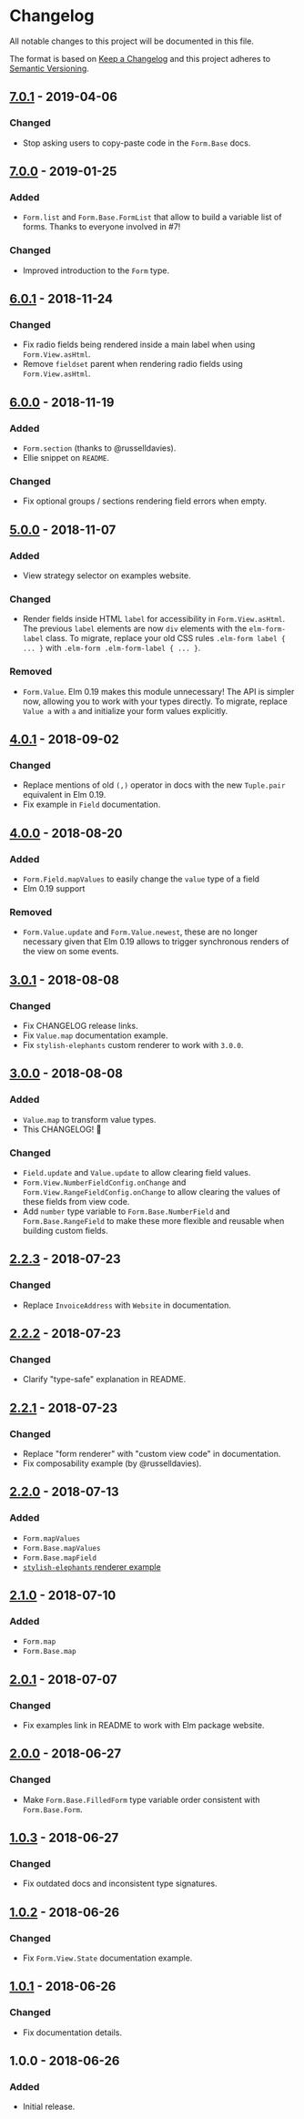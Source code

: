 # Changelog
All notable changes to this project will be documented in this file.

The format is based on [Keep a Changelog](http://keepachangelog.com/en/1.0.0/)
and this project adheres to [Semantic Versioning](http://semver.org/spec/v2.0.0.html).

## [7.0.1] - 2019-04-06
### Changed
- Stop asking users to copy-paste code in the `Form.Base` docs.

## [7.0.0] - 2019-01-25
### Added
- `Form.list` and `Form.Base.FormList` that allow to build a variable list of forms.
  Thanks to everyone involved in #7!

### Changed
- Improved introduction to the `Form` type.

## [6.0.1] - 2018-11-24
### Changed
- Fix radio fields being rendered inside a main label when using `Form.View.asHtml`.
- Remove `fieldset` parent when rendering radio fields using `Form.View.asHtml`.

## [6.0.0] - 2018-11-19
### Added
- `Form.section` (thanks to @russelldavies).
- Ellie snippet on `README`.

### Changed
- Fix optional groups / sections rendering field errors when empty.

## [5.0.0] - 2018-11-07
### Added
- View strategy selector on examples website.

### Changed
- Render fields inside HTML `label` for accessibility in `Form.View.asHtml`.
  The previous `label` elements are now `div` elements with the `elm-form-label`
  class. To migrate, replace your old CSS rules `.elm-form label { ... }` with
  `.elm-form .elm-form-label { ... }`.

### Removed
- `Form.Value`. Elm 0.19 makes this module unnecessary! The API is simpler now,
  allowing you to work with your types directly. To migrate, replace `Value a`
  with `a` and initialize your form values explicitly.

## [4.0.1] - 2018-09-02
### Changed
- Replace mentions of old `(,)` operator in docs with the new `Tuple.pair`
  equivalent in Elm 0.19.
- Fix example in `Field` documentation.

## [4.0.0] - 2018-08-20
### Added
- `Form.Field.mapValues` to easily change the `value` type of a field
- Elm 0.19 support

### Removed
- `Form.Value.update` and `Form.Value.newest`, these are no longer necessary
  given that Elm 0.19 allows to trigger synchronous renders of the view on some
  events.

## [3.0.1] - 2018-08-08
### Changed
- Fix CHANGELOG release links.
- Fix `Value.map` documentation example.
- Fix `stylish-elephants` custom renderer to work with `3.0.0`.

## [3.0.0] - 2018-08-08
### Added
- `Value.map` to transform value types.
- This CHANGELOG! :tada:

### Changed
- `Field.update` and `Value.update` to allow clearing field values.
- `Form.View.NumberFieldConfig.onChange` and `Form.View.RangeFieldConfig.onChange`
  to allow clearing the values of these fields from view code.
- Add `number` type variable to `Form.Base.NumberField` and `Form.Base.RangeField`
  to make these more flexible and reusable when building custom fields.

## [2.2.3] - 2018-07-23
### Changed
- Replace `InvoiceAddress` with `Website` in documentation.

## [2.2.2] - 2018-07-23
### Changed
- Clarify "type-safe" explanation in README.

## [2.2.1] - 2018-07-23
### Changed
- Replace "form renderer" with "custom view code" in documentation.
- Fix composability example (by @russelldavies).

## [2.2.0] - 2018-07-13
### Added
- `Form.mapValues`
- `Form.Base.mapValues`
- `Form.Base.mapField`
- [`stylish-elephants` renderer example][elephants-renderer-example]

## [2.1.0] - 2018-07-10
### Added
- `Form.map`
- `Form.Base.map`

## [2.0.1] - 2018-07-07
### Changed
- Fix examples link in README to work with Elm package website.

## [2.0.0] - 2018-06-27
### Changed
- Make `Form.Base.FilledForm` type variable order consistent with `Form.Base.Form`.

## [1.0.3] - 2018-06-27
### Changed
- Fix outdated docs and inconsistent type signatures.

## [1.0.2] - 2018-06-26
### Changed
- Fix `Form.View.State` documentation example.

## [1.0.1] - 2018-06-26
### Changed
- Fix documentation details.

## 1.0.0 - 2018-06-26
### Added
- Initial release.

[Unreleased]: https://github.com/hecrj/composable-form/compare/7.0.1...HEAD
[7.0.1]: https://github.com/hecrj/composable-form/compare/7.0.0...7.0.1
[7.0.0]: https://github.com/hecrj/composable-form/compare/6.0.1...7.0.0
[6.0.1]: https://github.com/hecrj/composable-form/compare/6.0.0...6.0.1
[6.0.0]: https://github.com/hecrj/composable-form/compare/5.0.0...6.0.0
[5.0.0]: https://github.com/hecrj/composable-form/compare/4.0.1...5.0.0
[4.0.1]: https://github.com/hecrj/composable-form/compare/4.0.0...4.0.1
[4.0.0]: https://github.com/hecrj/composable-form/compare/3.0.1...4.0.0
[3.0.1]: https://github.com/hecrj/composable-form/compare/3.0.0...3.0.1
[3.0.0]: https://github.com/hecrj/composable-form/compare/2.2.3...3.0.0
[2.2.3]: https://github.com/hecrj/composable-form/compare/2.2.2...2.2.3
[2.2.2]: https://github.com/hecrj/composable-form/compare/2.2.1...2.2.2
[2.2.1]: https://github.com/hecrj/composable-form/compare/2.2.0...2.2.1
[2.2.0]: https://github.com/hecrj/composable-form/compare/2.1.0...2.2.0
[2.1.0]: https://github.com/hecrj/composable-form/compare/2.0.1...2.1.0
[2.0.1]: https://github.com/hecrj/composable-form/compare/2.0.0...2.0.1
[2.0.0]: https://github.com/hecrj/composable-form/compare/1.0.3...2.0.0
[1.0.3]: https://github.com/hecrj/composable-form/compare/1.0.2...1.0.3
[1.0.2]: https://github.com/hecrj/composable-form/compare/1.0.1...1.0.2
[1.0.1]: https://github.com/hecrj/composable-form/compare/1.0.0...1.0.1
[elephants-renderer-example]: https://github.com/hecrj/composable-form/blob/2.2.0/examples/src/Form/View/Elements.elm
